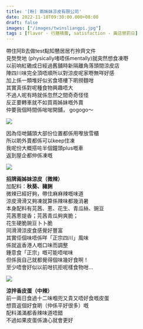 ```yaml
---
title: '[粉] 兩姊妹涼皮有限公司'
date: 2022-11-10T09:30:00.000+08:00
draft: false
images: ["/images/twinsliangpi.jpg"]
tags : [flavor - 行膳積腹, satisfaction - 黃店懲罰日]
---
```


帶住阿B去做test點知戇居居冇拎齊文件  
見㷫㷫地 (physically啫唔係mentally)就突然想食凍嘢  
以前响紅磡成日經過舊舖時新隔離角落頭間涼皮店  
陣四川味完全頂唔順所以對涼皮呢家嘢無咩好感  
加上係一類堆好似劣食塔樓下啲撈麵咁  
其實真係對呢種食物興趣唔大  
不過人呢有時就係忽然之間奇奇怪怪  
反正要轉車就不如買兩姊妹嘅外賣  
仲要我個時間係啱啱開舖， gogogo～

![](/images/twinsliangpi.jpg)

因為佢哋鋪頭大部份位置都係用嚟放雪櫃  
所以啲外賣都係可以keep住凍  
我呢份大概搭咗半個鐘頭plus嘅車  
返到屋企都仲係凍嘅  

![](/images/twinsliangpi1.jpg)

**招牌兩姊妹涼皮（微辣）**  
加配料：**秋葵、豬脷**  
微辣已經好夠，帶住麻麻辣嘅味道  
涼皮滑滑又夠凍就算係辣味都幾消暑  
本身配料有芫茜、蔥、花生、青瓜絲、豌豆  
芫茜蔥提香；芫茜青瓜夠爽脆；  
花生硬脆豌豆卜卜脆  
同滑滑涼皮食感覺好豐富  
其實佢個味唔係咩「正宗四川」風味  
係就返香港人嘅口味而調整  
鍾意食「正宗」嘅可能唔啱味  
但係我自己就都覺得個味幾好食啊！  
至少唔會好似以前咁抗拒呢樣食物咁...  

![](/images/twinsliangpi2.jpg)

**涼拌香皮蛋（中辣）**  
前一兩日食過十二味嗰兜又貴又唔好食嘅皮蛋  
想買返個好食啲（仲係平好很多）嘅  
配料滿滿都香辣味道唔錯  
不過如果皮蛋係溏心就會更好  
  
